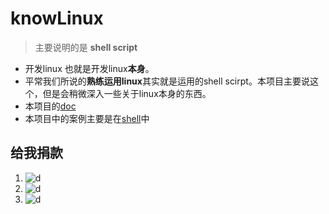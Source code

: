 # knowLinux
> 主要说明的是 **shell script**
- 开发linux 也就是开发linux**本身**。
- 平常我们所说的**熟练运用linux**其实就是运用的shell scirpt。本项目主要说这个，但是会稍微深入一些关于linux本身的东西。
-  本项目的[doc](./doc) 
-  本项目中的案例主要是在[shell](./shell)中
## 给我捐款
1.  ![d](https://github.com/ThomasHuke/donate/blob/master/qq.jpg)
2.  ![d](https://github.com/ThomasHuke/donate/blob/master/we-chat.jpg)
3.  ![d](https://github.com/ThomasHuke/donate/blob/master/zhi-fu-bao.jpg)
